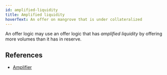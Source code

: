 ```yaml
---
id: amplified-liquidity
title: Amplified liquidity
hoverText: An offer on mangrove that is under collateralized
---
```


An offer logic may use an offer logic that has _amplified liquidity_ by offering more volumes than it has in reserve.

## References

* [Amplifier](../strat-lib/how-to-guides/DirectHowTo.md#advanced-direct-offer-liquidity-amplification)